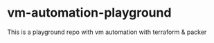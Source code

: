 # vm-automation-playground
This is a playground repo with vm automation with terraform &amp; packer
